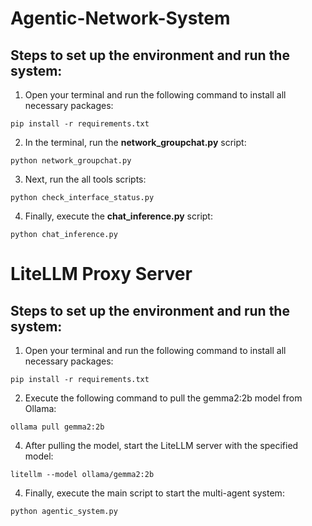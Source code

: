 # Agentic-Network-System
## Steps to set up the environment and run the system:
1. Open your terminal and run the following command to install all necessary packages:

```
pip install -r requirements.txt
```

2. In the terminal, run the **network_groupchat.py** script:

```
python network_groupchat.py
```

3. Next, run the all tools scripts:

```
python check_interface_status.py

```

4. Finally, execute the **chat_inference.py** script:

```
python chat_inference.py
```

# LiteLLM Proxy Server

## Steps to set up the environment and run the system:

1. Open your terminal and run the following command to install all necessary packages:

```
pip install -r requirements.txt
```

2. Execute the following command to pull the gemma2:2b model from Ollama:
   
```
ollama pull gemma2:2b
```

4. After pulling the model, start the LiteLLM server with the specified model:

```
litellm --model ollama/gemma2:2b
```

4. Finally, execute the main script to start the multi-agent system:
   
```
python agentic_system.py
```
